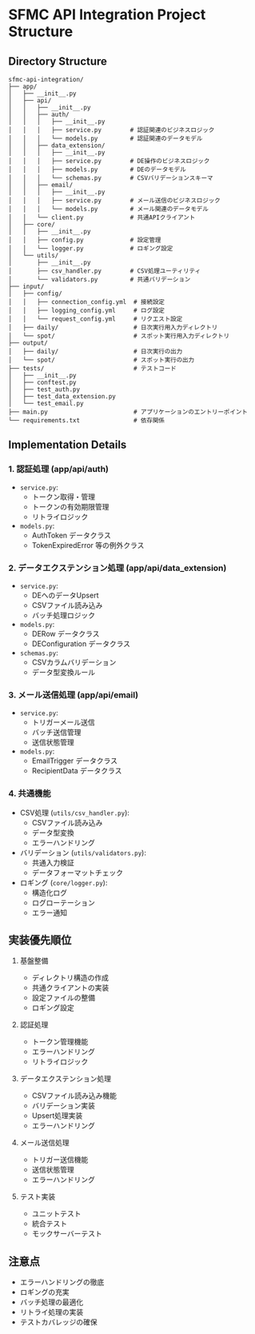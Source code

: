 # SFMC API Integration Project Structure

## Directory Structure
```
sfmc-api-integration/
├── app/
│   ├── __init__.py
│   ├── api/
│   │   ├── __init__.py
│   │   ├── auth/
│   │   │   ├── __init__.py
│   │   │   ├── service.py        # 認証関連のビジネスロジック
│   │   │   └── models.py         # 認証関連のデータモデル
│   │   ├── data_extension/
│   │   │   ├── __init__.py
│   │   │   ├── service.py        # DE操作のビジネスロジック
│   │   │   ├── models.py         # DEのデータモデル
│   │   │   └── schemas.py        # CSVバリデーションスキーマ
│   │   ├── email/
│   │   │   ├── __init__.py
│   │   │   ├── service.py        # メール送信のビジネスロジック
│   │   │   └── models.py         # メール関連のデータモデル
│   │   └── client.py             # 共通APIクライアント
│   ├── core/
│   │   ├── __init__.py
│   │   ├── config.py             # 設定管理
│   │   └── logger.py             # ロギング設定
│   └── utils/
│       ├── __init__.py
│       ├── csv_handler.py        # CSV処理ユーティリティ
│       └── validators.py         # 共通バリデーション
├── input/
│   ├── config/
│   │   ├── connection_config.yml  # 接続設定
│   │   ├── logging_config.yml     # ログ設定
│   │   └── request_config.yml     # リクエスト設定
│   ├── daily/                     # 日次実行用入力ディレクトリ
│   └── spot/                      # スポット実行用入力ディレクトリ
├── output/
│   ├── daily/                     # 日次実行の出力
│   └── spot/                      # スポット実行の出力
├── tests/                         # テストコード
│   ├── __init__.py
│   ├── conftest.py
│   ├── test_auth.py
│   ├── test_data_extension.py
│   └── test_email.py
├── main.py                        # アプリケーションのエントリーポイント
└── requirements.txt               # 依存関係

```

## Implementation Details

### 1. 認証処理 (app/api/auth)
- `service.py`:
  - トークン取得・管理
  - トークンの有効期限管理
  - リトライロジック
- `models.py`:
  - AuthToken データクラス
  - TokenExpiredError 等の例外クラス

### 2. データエクステンション処理 (app/api/data_extension)
- `service.py`:
  - DEへのデータUpsert
  - CSVファイル読み込み
  - バッチ処理ロジック
- `models.py`:
  - DERow データクラス
  - DEConfiguration データクラス
- `schemas.py`:
  - CSVカラムバリデーション
  - データ型変換ルール

### 3. メール送信処理 (app/api/email)
- `service.py`:
  - トリガーメール送信
  - バッチ送信管理
  - 送信状態管理
- `models.py`:
  - EmailTrigger データクラス
  - RecipientData データクラス

### 4. 共通機能
- CSV処理 (`utils/csv_handler.py`):
  - CSVファイル読み込み
  - データ型変換
  - エラーハンドリング
- バリデーション (`utils/validators.py`):
  - 共通入力検証
  - データフォーマットチェック
- ロギング (`core/logger.py`):
  - 構造化ログ
  - ログローテーション
  - エラー通知

## 実装優先順位

1. 基盤整備
   - ディレクトリ構造の作成
   - 共通クライアントの実装
   - 設定ファイルの整備
   - ロギング設定

2. 認証処理
   - トークン管理機能
   - エラーハンドリング
   - リトライロジック

3. データエクステンション処理
   - CSVファイル読み込み機能
   - バリデーション実装
   - Upsert処理実装
   - エラーハンドリング

4. メール送信処理
   - トリガー送信機能
   - 送信状態管理
   - エラーハンドリング

5. テスト実装
   - ユニットテスト
   - 統合テスト
   - モックサーバーテスト

## 注意点
- エラーハンドリングの徹底
- ロギングの充実
- バッチ処理の最適化
- リトライ処理の実装
- テストカバレッジの確保